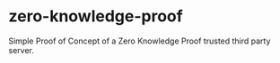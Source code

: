 # zero-knowledge-proof
Simple Proof of Concept of a Zero Knowledge Proof trusted third party server.
